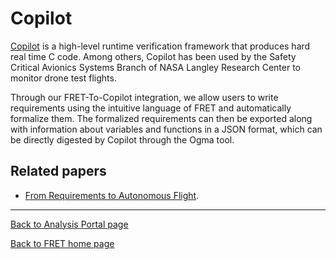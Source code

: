 # Copilot

[Copilot](https://copilot-language.github.io/) is a high-level runtime verification framework that produces hard real time C code. Among others, Copilot has been used by the Safety Critical Avionics Systems Branch of NASA Langley Research Center to monitor drone test flights.

Through our FRET-To-Copilot integration, we allow users to write requirements using the intuitive language of FRET and automatically formalize them. The formalized requirements can then be exported along with information about variables and functions in a JSON format, which can be directly digested by Copilot through the Ogma tool.

## Related papers

* [From Requirements to Autonomous Flight](https://shemesh.larc.nasa.gov/people/cam/publications/FMAS2020_3.pdf).

***

[Back to Analysis Portal page](./analysis.md)

[Back to FRET home page](../../userManual.md)
